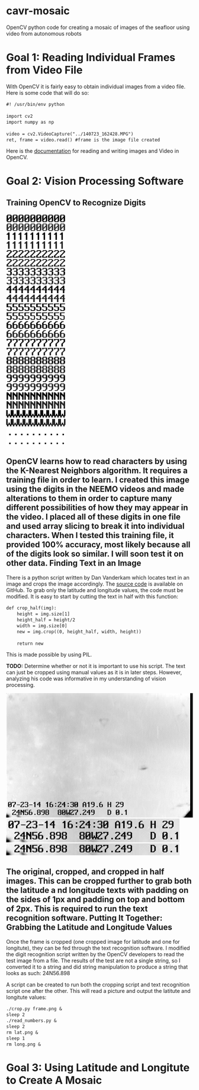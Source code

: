 # cavr-mosaic
OpenCV python code for creating a mosaic of images of the seafloor using video from autonomous robots

Goal 1: Reading Individual Frames from Video File
=================================================
With OpenCV it is fairly easy to obtain individual images from a video file.  Here is some code that will do so:
```
#! /usr/bin/env python

import cv2
import numpy as np

video = cv2.VideoCapture("../140723_162428.MPG")
ret, frame = video.read() #frame is the image file created
```
Here is the [documentation](http://docs.opencv.org/2.4/modules/highgui/doc/reading_and_writing_images_and_video.html#videocapture-get 'Reading and Writing Images and Video') for reading and writing images and Video in OpenCV.

Goal 2: Vision Processing Software
==================================
Training OpenCV to Recognize Digits
-----------------------------------
![alt Learner Image](learner_done2.png)

OpenCV learns how to read characters by using the K-Nearest Neighbors algorithm.  It requires a training file in order to learn.  I created this image using the digits in the NEEMO videos and made alterations to them in order to capture many different possibilities of how they may appear in the video.  I placed all of these digits in one file and used array slicing to break it into individual characters.  When I tested this training file, it provided 100% accuracy, most likely because all of the digits look so similar.  I will soon test it on other data.
Finding Text in an Image
------------------------
There is a python script written by Dan Vanderkam which locates text in an image and crops the image accordingly.  The [source code](https://github.com/danvk/oldnyc/blob/master/ocr/tess/crop_morphology.py, "Crop Morphology") is available on GitHub.
To grab only the latitude and longitude values, the code must be modified.  It is easy to start by cutting the text in half with this function:
```
def crop_half(img):
    height = img.size[1]
    height_half = height/2
    width = img.size[0]
    new = img.crop((0, height_half, width, height))
    
    return new
```
This is made possible by using PIL.

**TODO:** Determine whether or not it is important to use his script.  The text can just be cropped using manual values as it is in later steps.  However, analyzing his code was informative in my understanding of vision processing. 

![alt Original Frame](frame.png)![alt Original Crop](cropped.png)![alt Cropped In Half](cropped_half.png)

The original, cropped, and cropped in half images.
This can be cropped further to grab both the latitude a nd longitude texts with padding on the sides of 1px and padding on top and bottom of 2px.  This is required to run the text recognition software.
Putting It Together: Grabbing the Latitude and Longitude Values
---------------------------------------------------------------
Once the frame is cropped (one cropped image for latitude and one for longitute), they can be fed through the text recognition software.  I modified the digit recognition script written by the OpenCV developers to read the test image from a file.  The results of the test are not a single string, so I converted it to a string and did string manipulation to produce a string that looks as such: 24N56.898

A script can be created to run both the cropping script and text recognition script one after the other.  This will read a picture and output the latitute and longitute values:
```
./crop.py frame.png &
sleep 2
./read_numbers.py &
sleep 2
rm lat.png &
sleep 1
rm long.png &
```
Goal 3: Using Latitude and Longitute to Create A Mosaic
=======================================================

